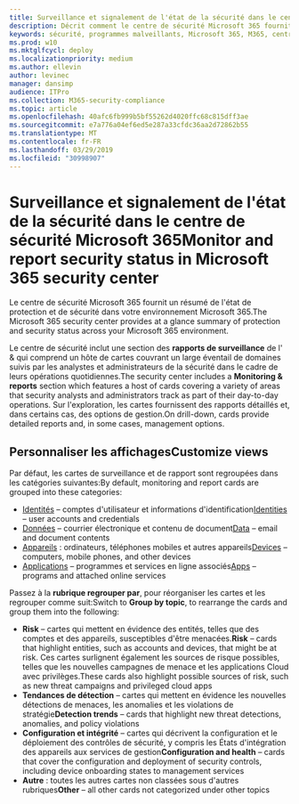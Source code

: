 ```yaml
---
title: Surveillance et signalement de l'état de la sécurité dans le centre de sécurité Microsoft 365
description: Décrit comment le centre de sécurité Microsoft 365 fournit un résumé de l'état de protection et de sécurité.
keywords: sécurité, programmes malveillants, Microsoft 365, M365, centre de sécurité, moniteur, rapport, état
ms.prod: w10
ms.mktglfcycl: deploy
ms.localizationpriority: medium
ms.author: ellevin
author: levinec
manager: dansimp
audience: ITPro
ms.collection: M365-security-compliance
ms.topic: article
ms.openlocfilehash: 40afc6fb999b5bf55262d4020ffc68c815dff3ae
ms.sourcegitcommit: e7a776a04ef6ed5e287a33cfdc36aa2d72862b55
ms.translationtype: MT
ms.contentlocale: fr-FR
ms.lasthandoff: 03/29/2019
ms.locfileid: "30998907"
---
```

# <a name="monitor-and-report-security-status-in-microsoft-365-security-center"></a><span data-ttu-id="a7c6f-104">Surveillance et signalement de l'état de la sécurité dans le centre de sécurité Microsoft 365</span><span class="sxs-lookup"><span data-stu-id="a7c6f-104">Monitor and report security status in Microsoft 365 security center</span></span>

<span data-ttu-id="a7c6f-105">Le centre de sécurité Microsoft 365 fournit un résumé de l'état de protection et de sécurité dans votre environnement Microsoft 365.</span><span class="sxs-lookup"><span data-stu-id="a7c6f-105">The Microsoft 365 security center provides at a glance summary of protection and security status across your Microsoft 365 environment.</span></span>

<span data-ttu-id="a7c6f-106">Le centre de sécurité inclut une section des **rapports de surveillance** de l' & qui comprend un hôte de cartes couvrant un large éventail de domaines suivis par les analystes et administrateurs de la sécurité dans le cadre de leurs opérations quotidiennes.</span><span class="sxs-lookup"><span data-stu-id="a7c6f-106">The security center includes a **Monitoring & reports** section which features a host of cards covering a variety of areas that security analysts and administrators track as part of their day-to-day operations.</span></span> <span data-ttu-id="a7c6f-107">Sur l'exploration, les cartes fournissent des rapports détaillés et, dans certains cas, des options de gestion.</span><span class="sxs-lookup"><span data-stu-id="a7c6f-107">On drill-down, cards provide detailed reports and, in some cases, management options.</span></span>

## <a name="customize-views"></a><span data-ttu-id="a7c6f-108">Personnaliser les affichages</span><span class="sxs-lookup"><span data-stu-id="a7c6f-108">Customize views</span></span>

<span data-ttu-id="a7c6f-109">Par défaut, les cartes de surveillance et de rapport sont regroupées dans les catégories suivantes:</span><span class="sxs-lookup"><span data-stu-id="a7c6f-109">By default, monitoring and report cards are grouped into these categories:</span></span>
  
* <span data-ttu-id="a7c6f-110">[Identités](monitor-and-report-identities.md) – comptes d'utilisateur et informations d'identification</span><span class="sxs-lookup"><span data-stu-id="a7c6f-110">[Identities](monitor-and-report-identities.md) – user accounts and credentials</span></span>
* <span data-ttu-id="a7c6f-111">[Données](monitor-data.md) – courrier électronique et contenu de document</span><span class="sxs-lookup"><span data-stu-id="a7c6f-111">[Data](monitor-data.md) – email and document contents</span></span>
* <span data-ttu-id="a7c6f-112">[Appareils](monitor-devices.md) : ordinateurs, téléphones mobiles et autres appareils</span><span class="sxs-lookup"><span data-stu-id="a7c6f-112">[Devices](monitor-devices.md) – computers, mobile phones, and other devices</span></span>
* <span data-ttu-id="a7c6f-113">[Applications](monitor-apps.md) – programmes et services en ligne associés</span><span class="sxs-lookup"><span data-stu-id="a7c6f-113">[Apps](monitor-apps.md) – programs and attached online services</span></span>

<span data-ttu-id="a7c6f-114">Passez à la **rubrique regrouper par**, pour réorganiser les cartes et les regrouper comme suit:</span><span class="sxs-lookup"><span data-stu-id="a7c6f-114">Switch to **Group by topic**, to rearrange the cards and group them into the following:</span></span>

* <span data-ttu-id="a7c6f-115">**Risk** – cartes qui mettent en évidence des entités, telles que des comptes et des appareils, susceptibles d'être menacées.</span><span class="sxs-lookup"><span data-stu-id="a7c6f-115">**Risk** – cards that highlight entities, such as accounts and devices, that might be at risk.</span></span> <span data-ttu-id="a7c6f-116">Ces cartes surlignent également les sources de risque possibles, telles que les nouvelles campagnes de menace et les applications Cloud avec privilèges.</span><span class="sxs-lookup"><span data-stu-id="a7c6f-116">These cards also highlight possible sources of risk, such as new threat campaigns and privileged cloud apps</span></span>  
* <span data-ttu-id="a7c6f-117">**Tendances de détection** – cartes qui mettent en évidence les nouvelles détections de menaces, les anomalies et les violations de stratégie</span><span class="sxs-lookup"><span data-stu-id="a7c6f-117">**Detection trends** – cards that highlight new threat detections, anomalies, and policy violations</span></span>
* <span data-ttu-id="a7c6f-118">**Configuration et intégrité** – cartes qui décrivent la configuration et le déploiement des contrôles de sécurité, y compris les États d'intégration des appareils aux services de gestion</span><span class="sxs-lookup"><span data-stu-id="a7c6f-118">**Configuration and health** – cards that cover the configuration and deployment of security controls, including device onboarding states to management services</span></span>
* <span data-ttu-id="a7c6f-119">**Autre** : toutes les autres cartes non classées sous d'autres rubriques</span><span class="sxs-lookup"><span data-stu-id="a7c6f-119">**Other** – all other cards not categorized under other topics</span></span>
